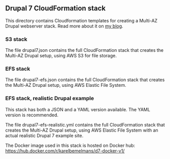 ## Drupal 7 CloudFormation stack

This directory contains Cloudformation templates for creating a Multi-AZ Drupal webserver stack. Read more about it on [my blog](https://www.karelbemelmans.com/2016/06/running-drupal-7-on-aws---part-2/).

### S3 stack

The file drupal7.json contains the full CloudFormation stack that creates the Multi-AZ Drupal setup, using AWS S3 for file storage.

### EFS stack

The file drupal7-efs.json contains the full CloudFormation stack that creates the Multi-AZ Drupal setup, using AWS Elastic File System.

### EFS stack, realistic Drupal example

This stack has both a JSON and a YAML version available. The YAML version is recommended.

The file drupal7-efs-realistic.yml contains the full CloudFormation stack that creates the Multi-AZ Drupal setup, using AWS Elastic File System with an actual realistic Drupal 7 example site.

The Docker image used in this stack is hosted on Docker hub: https://hub.docker.com/r/karelbemelmans/d7-docker-v1/



